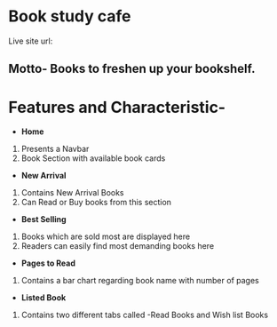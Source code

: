# Book study cafe
Live site url: 

## Motto- Books to freshen up your bookshelf.

# Features and Characteristic-
- **Home** 
1. Presents a Navbar
2. Book Section with available book cards

- **New Arrival** 
1. Contains New Arrival Books 
2. Can Read or Buy books from this section

- **Best Selling** 
1. Books which are sold most are displayed here
2. Readers can easily find most demanding books here

- **Pages to Read** 
1. Contains a bar chart regarding book name with number of pages

- **Listed Book** 
 1.  Contains two different tabs called -Read Books and Wish list Books

